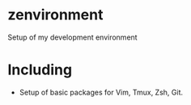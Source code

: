 zenvironment
============

Setup of my development environment

# Including
- Setup of basic packages for Vim, Tmux, Zsh, Git.

